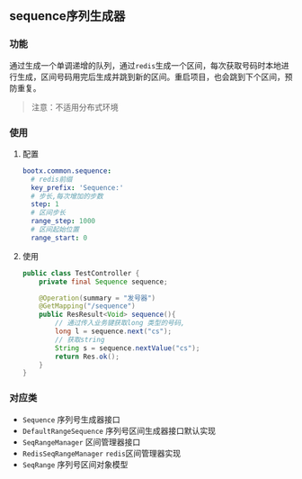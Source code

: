 ## sequence序列生成器

### 功能
通过生成一个单调递增的队列，通过`redis`生成一个区间，每次获取号码时本地进行生成，区间号码用完后生成并跳到新的区间。重启项目，也会跳到下个区间，预防重复。

> 注意：不适用分布式环境

### 使用
1. 配置
    ```yaml
    bootx.common.sequence:
      # redis前缀
      key_prefix: 'Sequence:'
      # 步长,每次增加的步数
      step: 1
      # 区间步长
      range_step: 1000
      # 区间起始位置
      range_start: 0
    ```
2. 使用
    ```java
    public class TestController {
        private final Sequence sequence;
    
        @Operation(summary = "发号器")
        @GetMapping("/sequence")
        public ResResult<Void> sequence(){
            // 通过传入业务键获取long 类型的号码,
            long l = sequence.next("cs");
            // 获取string
            String s = sequence.nextValue("cs");
            return Res.ok();
        }
    }
    ```

### 对应类

- `Sequence` 序列号生成器接口
- `DefaultRangeSequence` 序列号区间生成器接口默认实现
- `SeqRangeManager` 区间管理器接口
- `RedisSeqRangeManager` `redis`区间管理器实现
- `SeqRange` 序列号区间对象模型